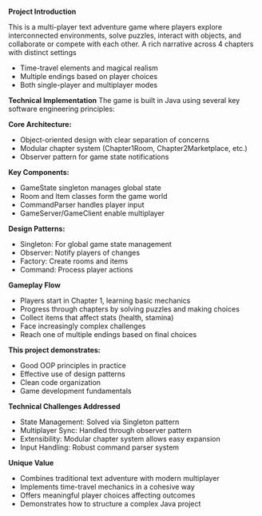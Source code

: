 **Project Introduction**

This is a multi-player text adventure game where players explore interconnected environments, solve puzzles, interact with objects, and collaborate or compete with each other.
A rich narrative across 4 chapters with distinct settings
- Time-travel elements and magical realism
- Multiple endings based on player choices
- Both single-player and multiplayer modes

**Technical Implementation**
The game is built in Java using several key software engineering principles:

**Core Architecture:**
- Object-oriented design with clear separation of concerns
- Modular chapter system (Chapter1Room, Chapter2Marketplace, etc.)
- Observer pattern for game state notifications

**Key Components:**
- GameState singleton manages global state
- Room and Item classes form the game world
- CommandParser handles player input
- GameServer/GameClient enable multiplayer

**Design Patterns:**
- Singleton: For global game state management
- Observer: Notify players of changes
- Factory: Create rooms and items
- Command: Process player actions

**Gameplay Flow**
- Players start in Chapter 1, learning basic mechanics
- Progress through chapters by solving puzzles and making choices
- Collect items that affect stats (health, stamina)
- Face increasingly complex challenges
- Reach one of multiple endings based on final choices

**This project demonstrates:**
- Good OOP principles in practice
- Effective use of design patterns
- Clean code organization
- Game development fundamentals

**Technical Challenges Addressed**
- State Management: Solved via Singleton pattern
- Multiplayer Sync: Handled through observer pattern
- Extensibility: Modular chapter system allows easy expansion
- Input Handling: Robust command parser system

**Unique Value**
- Combines traditional text adventure with modern multiplayer
- Implements time-travel mechanics in a cohesive way
- Offers meaningful player choices affecting outcomes
- Demonstrates how to structure a complex Java project
